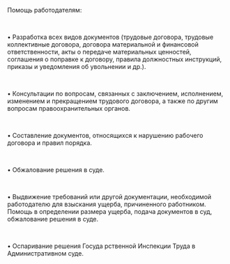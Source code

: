Помощь работодателям: 

<br/>

• Разработка всех видов документов (трудовые договора, трудовые коллективные договора, договора материальной и финансовой ответственности, акты о передаче материальных ценностей, соглашения о поправке к договору, правила должностных инструкций, приказы и уведомления об увольнении и др.).

<br/>

• Консультации по вопросам, связанных с заключением, исполнением, изменением и прекращением трудового договора, а также по другим вопросам правоохранительных органов.

<br/>

• Составление документов, относящихся к нарушению рабочего договора и правил порядка.

<br/>

• Обжалование решения в суде.

<br/>

• Выдвижение требований или другой документации, необходимой работодателю для взыскания ущерба, причиненного работником. Помощь в определении размера ущерба, подача документов в суд, обжалование решения в суде.

<br/>

• Оспаривание решения Госуда рственной Инспекции Труда в Административном суде.
